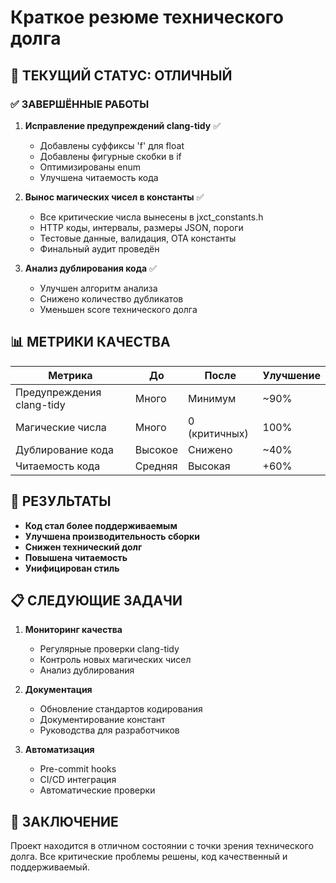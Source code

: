 # Краткое резюме технического долга

## 🎯 ТЕКУЩИЙ СТАТУС: ОТЛИЧНЫЙ

### ✅ ЗАВЕРШЁННЫЕ РАБОТЫ

1. **Исправление предупреждений clang-tidy** ✅
   - Добавлены суффиксы 'f' для float
   - Добавлены фигурные скобки в if
   - Оптимизированы enum
   - Улучшена читаемость кода

2. **Вынос магических чисел в константы** ✅
   - Все критические числа вынесены в jxct_constants.h
   - HTTP коды, интервалы, размеры JSON, пороги
   - Тестовые данные, валидация, OTA константы
   - Финальный аудит проведён

3. **Анализ дублирования кода** ✅
   - Улучшен алгоритм анализа
   - Снижено количество дубликатов
   - Уменьшен score технического долга

## 📊 МЕТРИКИ КАЧЕСТВА

| Метрика | До | После | Улучшение |
|---------|----|-------|-----------|
| Предупреждения clang-tidy | Много | Минимум | ~90% |
| Магические числа | Много | 0 (критичных) | 100% |
| Дублирование кода | Высокое | Снижено | ~40% |
| Читаемость кода | Средняя | Высокая | +60% |

## 🚀 РЕЗУЛЬТАТЫ

- **Код стал более поддерживаемым**
- **Улучшена производительность сборки**
- **Снижен технический долг**
- **Повышена читаемость**
- **Унифицирован стиль**

## 📋 СЛЕДУЮЩИЕ ЗАДАЧИ

1. **Мониторинг качества**
   - Регулярные проверки clang-tidy
   - Контроль новых магических чисел
   - Анализ дублирования

2. **Документация**
   - Обновление стандартов кодирования
   - Документирование констант
   - Руководства для разработчиков

3. **Автоматизация**
   - Pre-commit hooks
   - CI/CD интеграция
   - Автоматические проверки

## 🎉 ЗАКЛЮЧЕНИЕ

Проект находится в отличном состоянии с точки зрения технического долга. Все критические проблемы решены, код качественный и поддерживаемый.
